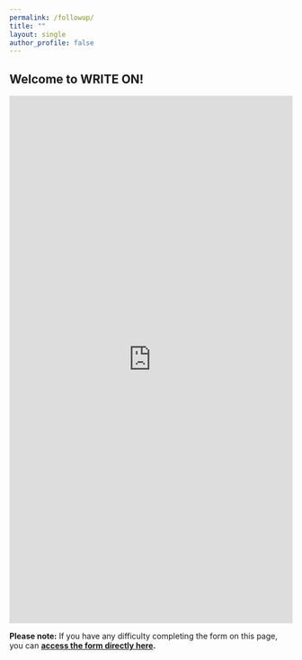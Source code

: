 ```yaml
---
permalink: /followup/
title: ""
layout: single
author_profile: false
---
```


## Welcome to WRITE ON!

<iframe src="https://docs.google.com/forms/d/1edheygIq4pPgyQsQptWpiHfm4EaKKpJw8VU3xVDv928/viewform?embedded=true" width="100%" height="940" frameborder="0" marginheight="0" marginwidth="0" onload = "window.parent.scrollTo(0,0)">Loading…</iframe>

**Please note:** If you have any difficulty completing the form on this page, you can **[access the form directly here](
https://docs.google.com/forms/d/1edheygIq4pPgyQsQptWpiHfm4EaKKpJw8VU3xVDv928/viewform).**
